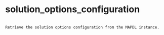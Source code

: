 # solution_options_configuration

```{property} property Information.solution_options_configuration

Retrieve the solution options configuration from the MAPDL instance.

```